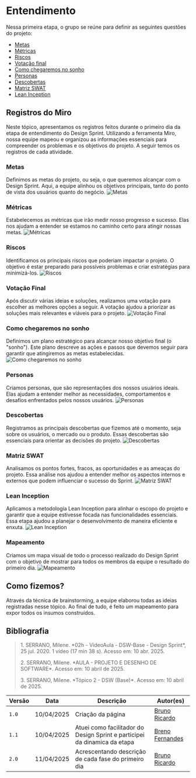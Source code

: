 # Entendimento

Nessa primeira etapa, o grupo se reúne para definir as seguintes questões do projeto:

- <a href="http://localhost:3000/#/Base/1.1.1.entendimento?id=metas">Metas</a>
- <a href="http://localhost:3000/#/Base/1.1.1.entendimento?id=m%c3%a9tricas">Métricas</a>
- <a href="http://localhost:3000/#/Base/1.1.1.entendimento?id=riscos">Riscos</a>
- <a href="http://localhost:3000/#/Base/1.1.1.entendimento?id=vota%c3%a7%c3%a3o-final">Votação final</a>
- <a href="http://localhost:3000/#/Base/1.1.1.entendimento?id=como-chegaremos-no-sonho">Como chegaremos no sonho</a>
- <a href="http://localhost:3000/#/Base/1.1.1.entendimento?id=personas">Personas</a>
- <a href="http://localhost:3000/#/Base/1.1.1.entendimento?id=descobertas">Descobertas</a>
- <a href="http://localhost:3000/#/Base/1.1.1.entendimento?id=matriz-swat">Matriz SWAT</a>
- <a href="http://localhost:3000/#/Base/1.1.1.entendimento?id=lean-inception" >Lean Inception</a>

## Registros do Miro

Neste tópico, apresentamos os registros feitos durante o primeiro dia da etapa de entendimento do Design Sprint. Utilizando a ferramenta Miro, nossa equipe mapeou e organizou as informações essenciais para compreender os problemas e os objetivos do projeto. A seguir temos os registros de cada atividade.

### Metas
Definimos as metas do projeto, ou seja, o que queremos alcançar com o Design Sprint. Aqui, a equipe alinhou os objetivos principais, tanto do ponto de vista dos usuários quanto do negócio.
![Metas](/assets/DesignSprint/1.metas.png)

### Métricas
Estabelecemos as métricas que irão medir nosso progresso e sucesso. Elas nos ajudam a entender se estamos no caminho certo para atingir nossas metas.
![Métricas](/assets/DesignSprint/2.metricas.png)

### Riscos
Identificamos os principais riscos que poderiam impactar o projeto. O objetivo é estar preparado para possíveis problemas e criar estratégias para minimizá-los.
![Riscos](/assets/DesignSprint/3.riscos.png)

### Votação Final
Após discutir várias ideias e soluções, realizamos uma votação para escolher as melhores opções a seguir. A votação ajudou a priorizar as soluções mais relevantes e viáveis para o projeto.
![Votação Final](/assets/DesignSprint/4.parte1.png)

### Como chegaremos no sonho
Definimos um plano estratégico para alcançar nosso objetivo final (o "sonho"). Este plano descreve as ações e passos que devemos seguir para garantir que atingiremos as metas estabelecidas.
![Como chegaremos no sonho](/assets/DesignSprint/5.sonho.png)

### Personas
Criamos personas, que são representações dos nossos usuários ideais. Elas ajudam a entender melhor as necessidades, comportamentos e desafios enfrentados pelos nossos usuários.
![Personas](/assets/DesignSprint/6.persona.png)

### Descobertas
Registramos as principais descobertas que fizemos até o momento, seja sobre os usuários, o mercado ou o produto. Essas descobertas são essenciais para orientar as decisões do projeto.
![Descobertas](/assets/DesignSprint/7.descobertas.png)

### Matriz SWAT
Analisamos os pontos fortes, fracos, as oportunidades e as ameaças do projeto. Essa análise nos ajudou a entender melhor os aspectos internos e externos que podem influenciar o sucesso do Sprint.
![Matriz SWAT](/assets/DesignSprint/8.swat.png)

### Lean Inception
Aplicamos a metodologia Lean Inception para alinhar o escopo do projeto e garantir que a equipe estivesse focada nas funcionalidades essenciais. Essa etapa ajudou a planejar o desenvolvimento de maneira eficiente e enxuta.
![Lean Inception](/assets/DesignSprint/9.leanInception.png)

### Mapeamento
Criamos um mapa visual de todo o processo realizado do Design Sprint com o objetivo de mostrar para todos os membros da equipe o resultado do primeiro dia.
![Mapeamento](/assets/DesignSprint/10.map.png)

## Como fizemos?

Através da técnica de brainstorming, a equipe elaborou todas as ideias registradas nesse tópico. Ao final de tudo, é feito um mapeamento para expor todos os insumos construídos.

## Bibliografia

> <p id="1">1. SERRANO, Milene. *02h - VideoAula - DSW-Base - Design Sprint*, 25 jul. 2020. 1 vídeo (17 min 38 s). Acesso em: 10 abr. 2025.</p>
> <p id="2">2. SERRANO, Milene. *AULA - PROJETO E DESENHO DE SOFTWARE*. Acesso em: 10 abril de 2025.</p>  
> <p id="3">3. SERRANO, Milene. *Tópico 2 - DSW (Base)*. Acesso em: 10 abril de 2025.</p>

| Versão | Data       | Descrição                                      | Autor(es)                         |
|--------|------------|------------------------------------------------|-----------------------------------|
| `1.0`  | 10/04/2025 | Criação da página | [Bruno Ricardo](https://github.com/EhOBruno) |
| `1.1`  | 10/04/2025 | Atuei como facilitador do Design Sprint e participei da dinamica da etapa | [Breno Fernandes](https://github.com/Brenofrds) |
| `2.0`  | 11/04/2025 | Acrescentando descrição de cada fase do primeiro dia | [Bruno Ricardo](https://github.com/EhOBruno) |
